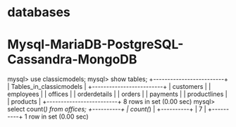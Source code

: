 # databases #
# Mysql-MariaDB-PostgreSQL-Cassandra-MongoDB #
mysql> use classicmodels;
mysql> show tables;
+-------------------------+
| Tables_in_classicmodels |
+-------------------------+
| customers               |
| employees               |
| offices                 |
| orderdetails            |
| orders                  |
| payments                |
| productlines            |
| products                |
+-------------------------+
8 rows in set (0.00 sec)
mysql> select count(*) from offices;
+----------+
| count(*) |
+----------+
|        7 |
+----------+
1 row in set (0.00 sec)
